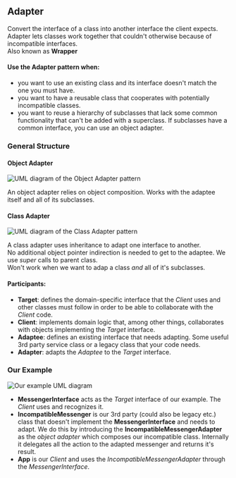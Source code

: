## Adapter

Convert the interface of a class into another interface the client expects.
Adapter lets classes work together that couldn't otherwise because of
incompatible interfaces.  
Also known as **Wrapper**

#### Use the Adapter pattern when:

- you want to use an existing class and its interface doesn't match the one you must
  have. 
- you want to have a reusable class that cooperates with potentially
  incompatible classes.
- you want to reuse a hierarchy of subclasses that lack some common
  functionality that can't be added with a superclass. If subclasses have
  a common interface, you can use an object adapter.

### General Structure

#### Object Adapter

![UML diagram of the Object Adapter pattern][1]

An object adapter relies on object composition.
Works with the adaptee itself and all of its subclasses.

#### Class Adapter

![UML diagram of the Class Adapter pattern][2]

A class adapter uses inheritance to adapt one interface to another.  
No additional object pointer indirection is needed to get to the adaptee. We
use _super_ calls to parent class.  
Won't work when we want to adap a class _and_ all of it's subclasses.

#### Participants:

- **Target**: defines the domain-specific interface that the _Client_ uses and
  other classes must follow in order to be able to collaborate with the
  _Client_ code.
- **Client**: implements domain logic that, among other things, collaborates with 
  objects implementing the _Target_ interface.
- **Adaptee**: defines an existing interface that needs adapting. Some useful
  3rd party service class or a legacy class that your code needs.
- **Adapter**: adapts the _Adaptee_ to the _Target_ interface.

### Our Example

![Our example UML diagram][3]

- **MessengerInterface** acts as the _Target_ interface of our example. The _Client_
  uses and recognizes it.  
- **IncompatibleMessenger** is our 3rd party (could also be legacy etc.) class
  that doesn't implement the **MessengerInterface** and needs to adapt. We do
  this by introducing the **IncompatibleMessengerAdapter** as the _object
  adapter_ which composes our incompatible class. Internally it delegates all the
  action to the adapted messenger and returns it's result.  
- **App** is our _Client_ and uses the _IncompatibleMessengerAdapter_ through
  the _MessengerInterface_.  

[1]: https://i.ibb.co/MfK5sqV/Adapter-Object.png
[2]: https://i.ibb.co/gwxXzVj/Adapter-Class.png
[3]: https://i.ibb.co/986vSZB/Adapter-example.png
